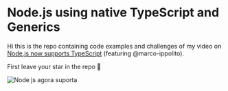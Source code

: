 # Node.js using native TypeScript and Generics

Hi this is the repo containing code examples and challenges of my video on [Node.js now supports TypeScript](https://youtu.be/lXX4KID-vow) (featuring @marco-ippolito).

First leave your star in the repo 🌟


![Node js agora suporta](https://github.com/user-attachments/assets/fc669099-6da7-47fe-aa46-7e6955716a21)
